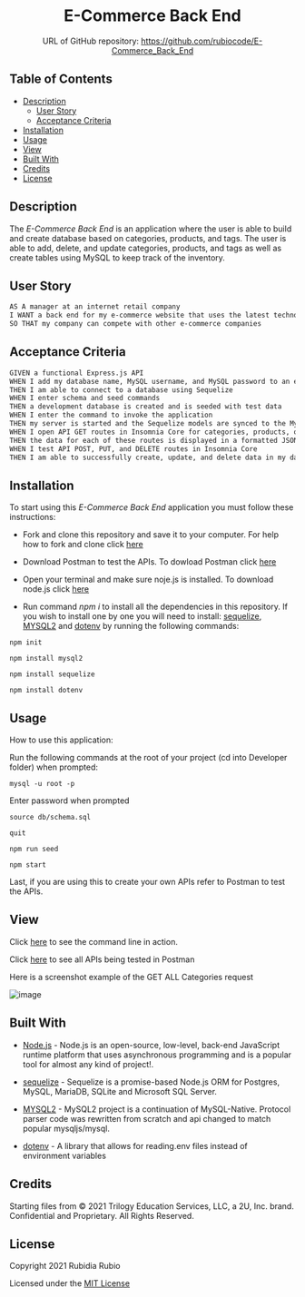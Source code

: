
<div align="center">

# E-Commerce Back End

URL of GitHub repository: https://github.com/rubiocode/E-Commerce_Back_End

</div>


## Table of Contents

* [Description](#description)
    * [User Story](#user-story)
    * [Acceptance Criteria](#acceptance-criteria)
* [Installation](#installation)
* [Usage](#usage)
* [View](#view)
* [Built With](#built-with)
* [Credits](#credits)
* [License](#license)

## Description

The _E-Commerce Back End_ is an application where the user is able to build and create database based on categories, products, and tags. The user is able to add, delete, and update categories, products, and tags as well as create tables using MySQL to keep track of the inventory.

## User Story

```md
AS A manager at an internet retail company
I WANT a back end for my e-commerce website that uses the latest technologies
SO THAT my company can compete with other e-commerce companies
```

## Acceptance Criteria

```md
GIVEN a functional Express.js API
WHEN I add my database name, MySQL username, and MySQL password to an environment variable file
THEN I am able to connect to a database using Sequelize
WHEN I enter schema and seed commands
THEN a development database is created and is seeded with test data
WHEN I enter the command to invoke the application
THEN my server is started and the Sequelize models are synced to the MySQL database
WHEN I open API GET routes in Insomnia Core for categories, products, or tags
THEN the data for each of these routes is displayed in a formatted JSON
WHEN I test API POST, PUT, and DELETE routes in Insomnia Core
THEN I am able to successfully create, update, and delete data in my database
```


## Installation

To start using this _E-Commerce Back End_ application you must follow these instructions:

* Fork and clone this repository and save it to your computer. For help how to fork and clone click [here](https://guides.github.com/activities/forking/) 

* Download Postman to test the APIs. To dowload Postman click [here](https://www.postman.com/downloads/)

* Open your terminal and make sure noje.js is installed. To download node.js click [here](https://nodejs.org/en/download/)

* Run command _npm i_ to install all the dependencies in this repository. If you wish to install one by one you will need to install: [sequelize](https://www.npmjs.com/package/sequelize), [MYSQL2](https://www.npmjs.com/package/mysql2) and [dotenv](https://www.npmjs.com/package/dotenv) by running the following commands:


`npm init`

`npm install mysql2`

`npm install sequelize`

`npm install dotenv`

## Usage

How to use this application: 

Run the following commands at the root of your project (cd into Developer folder) when prompted:

`mysql -u root -p`

Enter password when prompted

`source db/schema.sql`

`quit`

`npm run seed`

`npm start`

Last, if you are using this to create your own APIs refer to Postman to test the APIs. 

## View

Click [here](https://drive.google.com/file/d/1HU2A1kMk0stfZHmO97EQh6vaYJnUpHJl/view) to see the command line in action.

Click [here](https://drive.google.com/file/d/1XP2-USF3bz94PUKKyzsfkie7EpgevDS-/view) to see all APIs being tested in Postman

Here is a screenshot example of the GET ALL Categories request

![image](https://user-images.githubusercontent.com/78938193/127792911-7210b1ff-b352-4466-93b5-bf5fa4b85ea2.png)



## Built With

* [Node.js](https://nodejs.dev/learn/) - Node.js is an open-source, low-level, back-end JavaScript runtime platform that uses asynchronous programming and is a popular tool for almost any kind of project!. 

* [sequelize](https://www.npmjs.com/package/sequelize) - Sequelize is a promise-based Node.js ORM for Postgres, MySQL, MariaDB, SQLite and Microsoft SQL Server.

* [MYSQL2](https://www.npmjs.com/package/mysql2) - MySQL2 project is a continuation of MySQL-Native. Protocol parser code was rewritten from scratch and api changed to match popular mysqljs/mysql.

*  [dotenv](https://www.npmjs.com/package/dotenv) - A library that allows for reading.env files instead of environment variables

## Credits
Starting files from © 2021 Trilogy Education Services, LLC, a 2U, Inc. brand. Confidential and Proprietary. All Rights Reserved.

## License
Copyright 2021 Rubidia Rubio

Licensed under the [MIT License](https://opensource.org/licenses/MIT)